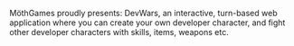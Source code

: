 MöthGames proudly presents: DevWars, an interactive, turn-based web application where you can create your own developer character, and fight other developer characters with skills, items, weapons etc.
